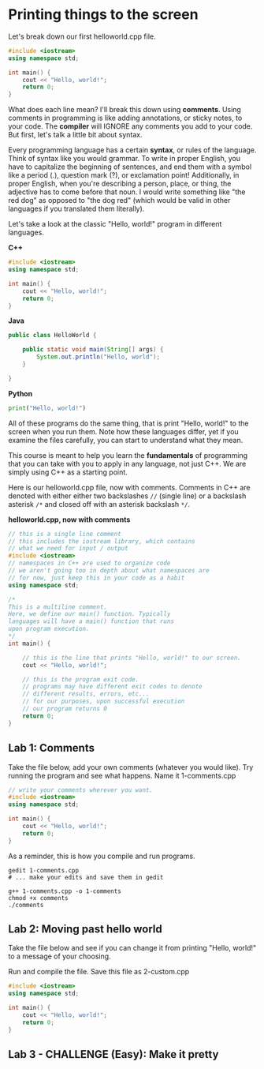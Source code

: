 # Printing things to the screen
Let's break down our first helloworld.cpp file.

```c++
#include <iostream>
using namespace std;

int main() {
    cout << "Hello, world!";
    return 0;
}
```

What does each line mean? I'll break this down using **comments**. Using comments in programming is like adding annotations, or sticky notes, to your code. The **compiler** will IGNORE any comments you add to your code. But first, let's talk a little bit about syntax.

Every programming language has a certain **syntax**, or rules of the language. Think of syntax like you would grammar. To write in proper English, you have to capitalize the beginning of sentences, and end them with a symbol like a period (.), question mark (?), or exclamation point! Additionally, in proper English, when you're describing a person, place, or thing, the adjective has to come before that noun. I would write something like "the red dog" as opposed to "the dog red" (which would be valid in other languages if you translated them literally).

Let's take a look at the classic "Hello, world!" program in different languages.

**C++**
```c++
#include <iostream>
using namespace std;

int main() {
    cout << "Hello, world!";
    return 0;
}
```

**Java**
```java
public class HelloWorld {

    public static void main(String[] args) {
        System.out.println("Hello, world");
    }

}
```
**Python**
```python
print("Hello, world!")
```

All of these programs do the same thing, that is print "Hello, world!" to the screen when you run them. Note how these languages differ, yet if you examine the files carefully, you can start to understand what they mean. 

This course is meant to help you learn the **fundamentals** of programming that you can take with you to apply in any language, not just C++. We are simply using C++ as a starting point.

Here is our helloworld.cpp file, now with comments. Comments in C++ are denoted with either either two backslashes `//` (single line) or a backslash asterisk `/*` and closed off with an asterisk backslash `*/`.

**helloworld.cpp, now with comments**
```c++
// this is a single line comment
// this includes the iostream library, which contains
// what we need for input / output
#include <iostream>
// namespaces in C++ are used to organize code
// we aren't going too in depth about what namespaces are
// for now, just keep this in your code as a habit
using namespace std;

/* 
This is a multiline comment. 
Here, we define our main() function. Typically
languages will have a main() function that runs
upon program execution.
*/
int main() {

    // this is the line that prints "Hello, world!" to our screen.
    cout << "Hello, world!";

    // this is the program exit code.
    // programs may have different exit codes to denote
    // different results, errors, etc...
    // for our purposes, upon successful execution
    // our program returns 0
    return 0;
}
```

## Lab 1: Comments
Take the file below, add your own comments (whatever you would like). Try running the program and see what happens. Name it 1-comments.cpp

```c++
// write your comments wherever you want.
#include <iostream>
using namespace std;

int main() {
    cout << "Hello, world!";
    return 0;
}
```

As a reminder, this is how you compile and run programs.
```
gedit 1-comments.cpp
# ... make your edits and save them in gedit

g++ 1-comments.cpp -o 1-comments
chmod +x comments
./comments
```

## Lab 2: Moving past hello world
Take the file below and see if you can change it from printing "Hello, world!" to a message of your choosing. 

Run and compile the file. Save this file as 2-custom.cpp

```c++
#include <iostream>
using namespace std;

int main() {
    cout << "Hello, world!";
    return 0;
}
```

## Lab 3 - CHALLENGE (Easy): Make it pretty
```c++

```

